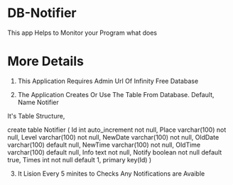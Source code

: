# DB-Notifier
This app Helps to Monitor your Program what does

# More Details

1) This Application Requires Admin Url Of Infinity Free Database

2) The Application Creates Or Use The Table From Database. Default, Name Notifier

It's Table Structure,

  create table Notifier (
        Id int auto_increment not null,
        Place varchar(100) not null,
        Level varchar(100) not null,
        NewDate varchar(100) not null,
        OldDate varchar(100) default null,
        NewTime varchar(100) not null,
        OldTime varchar(100) default null,
        Info text not null,
        Notify boolean not null default true,
        Times int not null default 1,
        primary key(Id) )

3) It Lision Every 5 minites to Checks Any Notifications are Avaible

